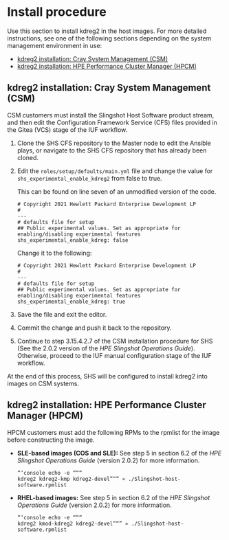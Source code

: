 
# Install procedure

Use this section to install kdreg2 in the host images.
For more detailed instructions, see one of the following sections depending on the system management environment in use:

- [kdreg2 installation: Cray System Management (CSM)](#kdreg2-installation-cray-system-management-csm)
- [kdreg2 installation: HPE Performance Cluster Manager (HPCM)](#kdreg2-installation-hpe-performance-cluster-manager-hpcm)

## kdreg2 installation: Cray System Management (CSM)

CSM customers must install the Slingshot Host Software product stream, and then edit the Configuration Framework Service (CFS) files provided in the Gitea (VCS) stage of the IUF workflow.

1. Clone the SHS CFS repository to the Master node to edit the Ansible plays, or navigate to the SHS CFS repository that has already been cloned.

2. Edit the `roles/setup/defaults/main.yml` file and change the value for `shs_experimental_enable_kdreg2` from false to true.

    This can be found on line seven of an unmodified version of the code.

    ```screen
    # Copyright 2021 Hewlett Packard Enterprise Development LP
    #
    ---
    # defaults file for setup
    ## Public experimental values. Set as appropriate for enabling/disabling experimental features
    shs_experimental_enable_kdreg: false
    ```

    Change it to the following:

    ```screen
    # Copyright 2021 Hewlett Packard Enterprise Development LP
    #
    ---
    # defaults file for setup
    ## Public experimental values. Set as appropriate for enabling/disabling experimental features
    shs_experimental_enable_kdreg: true
    ```

3. Save the file and exit the editor.

4. Commit the change and push it back to the repository.

5. Continue to step 3.15.4.2.7 of the CSM installation procedure for SHS (See the 2.0.2 version of the _HPE Slingshot Operations Guide_). Otherwise, proceed to the IUF manual configuration stage of the IUF workflow.

At the end of this process, SHS will be configured to install kdreg2 into images on CSM systems.

## kdreg2 installation: HPE Performance Cluster Manager (HPCM)

HPCM customers must add the following RPMs to the rpmlist for the image before constructing the image.

- **SLE-based images (COS and SLE):** See step 5 in section 6.2 of the _HPE Slingshot Operations Guide_ (version 2.0.2) for more information.

   ```screen
   “‘console echo -e “““
   kdreg2 kdreg2-kmp kdreg2-devel”“” » ./Slingshot-host-software.rpmlist
   ```

- **RHEL-based images:** See step 5 in section 6.2 of the _HPE Slingshot Operations Guide_ (version 2.0.2) for more information.

   ```screen
   “‘console echo -e “““
   kdreg2 kmod-kdreg2 kdreg2-devel”“” » ./Slingshot-host-software.rpmlist
   ```
